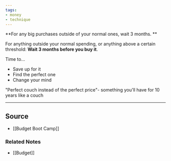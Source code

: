 ```yaml
---
tags:
- money
- technique
---
```

**For any big purchases outside of your normal ones, wait 3 months. **

For anything outside your normal spending, or anything above a certain threshold: 
**Wait 3 months before you buy it**.

Time to... 

- Save up for it
- Find the perfect one
- Change your mind

"Perfect couch instead of the perfect price"- something you'll have for 10 years like a couch

---

## Source
- [[Budget Boot Camp]]

### Related Notes
- [[Budget]]